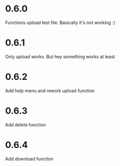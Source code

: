 # 0.6.0
Functions upload test file.
Basically it's not working :)

# 0.6.1
Only upload works. But hey something works at least

# 0.6.2
Add help menu and rework upload function

# 0.6.3
Add delete function

# 0.6.4
Add download function